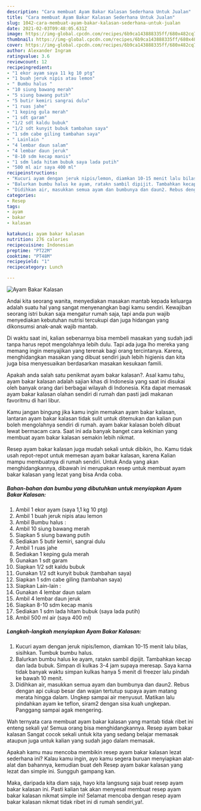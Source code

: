 ```yaml
---
description: "Cara membuat Ayam Bakar Kalasan Sederhana Untuk Jualan"
title: "Cara membuat Ayam Bakar Kalasan Sederhana Untuk Jualan"
slug: 1042-cara-membuat-ayam-bakar-kalasan-sederhana-untuk-jualan
date: 2021-02-03T09:48:05.631Z
image: https://img-global.cpcdn.com/recipes/6b9ca143888335ff/680x482cq70/ayam-bakar-kalasan-foto-resep-utama.jpg
thumbnail: https://img-global.cpcdn.com/recipes/6b9ca143888335ff/680x482cq70/ayam-bakar-kalasan-foto-resep-utama.jpg
cover: https://img-global.cpcdn.com/recipes/6b9ca143888335ff/680x482cq70/ayam-bakar-kalasan-foto-resep-utama.jpg
author: Alexander Ingram
ratingvalue: 3.6
reviewcount: 12
recipeingredient:
- "1 ekor ayam saya 11 kg 10 ptg"
- "1 buah jeruk nipis atau lemon"
- " Bumbu halus "
- "10 siung bawang merah"
- "5 siung bawang putih"
- "5 butir kemiri sangrai dulu"
- "1 ruas jahe"
- "1 keping gula merah"
- "1 sdt garam"
- "1/2 sdt kaldu bubuk"
- "1/2 sdt kunyit bubuk tambahan saya"
- "1 sdm cabe giling tambahan saya"
- " Lainlain "
- "4 lembar daun salam"
- "4 lembar daun jeruk"
- "8-10 sdm kecap manis"
- "1 sdm lada hitam bubuk saya lada putih"
- "500 ml air saya 400 ml"
recipeinstructions:
- "Kucuri ayam dengan jeruk nipis/lemon, diamkan 10-15 menit lalu bilas, sisihkan. Tumbuk bumbu halus."
- "Balurkan bumbu halus ke ayam, ratakn sambil dipijit. Tambahkan kecap dan lada bubuk. Simpan di kulkas 3-4 jam supaya meresap. Saya karna tidak banyak waktu simpan kulkas hanya 5 menit di freezer lalu pindah ke bawah 10 menit."
- "Didihkan air, masukkan semua ayam dan bumbunya dan daun2. Rebus dengan api cukup besar dan wajan tertutup supaya ayam matang merata hingga dalam. Ungkep sampai air menyusut. Matikan lalu pindahkan ayam ke teflon, siram2 dengan sisa kuah ungkepan. Panggang sampai agak mengering."
categories:
- Resep
tags:
- ayam
- bakar
- kalasan

katakunci: ayam bakar kalasan 
nutrition: 276 calories
recipecuisine: Indonesian
preptime: "PT22M"
cooktime: "PT48M"
recipeyield: "1"
recipecategory: Lunch

---
```



![Ayam Bakar Kalasan](https://img-global.cpcdn.com/recipes/6b9ca143888335ff/680x482cq70/ayam-bakar-kalasan-foto-resep-utama.jpg)

Andai kita seorang wanita, menyediakan masakan mantab kepada keluarga adalah suatu hal yang sangat menyenangkan bagi kamu sendiri. Kewajiban seorang istri bukan saja mengatur rumah saja, tapi anda pun wajib menyediakan kebutuhan nutrisi tercukupi dan juga hidangan yang dikonsumsi anak-anak wajib mantab.

Di waktu  saat ini, kalian sebenarnya bisa membeli masakan yang sudah jadi tanpa harus repot mengolahnya lebih dulu. Tapi ada juga lho mereka yang memang ingin menyajikan yang terenak bagi orang tercintanya. Karena, menghidangkan masakan yang dibuat sendiri jauh lebih higienis dan kita juga bisa menyesuaikan berdasarkan masakan kesukaan famili. 



Apakah anda salah satu penikmat ayam bakar kalasan?. Asal kamu tahu, ayam bakar kalasan adalah sajian khas di Indonesia yang saat ini disukai oleh banyak orang dari berbagai wilayah di Indonesia. Kita dapat memasak ayam bakar kalasan olahan sendiri di rumah dan pasti jadi makanan favoritmu di hari libur.

Kamu jangan bingung jika kamu ingin memakan ayam bakar kalasan, lantaran ayam bakar kalasan tidak sulit untuk ditemukan dan kalian pun boleh mengolahnya sendiri di rumah. ayam bakar kalasan boleh dibuat lewat bermacam cara. Saat ini ada banyak banget cara kekinian yang membuat ayam bakar kalasan semakin lebih nikmat.

Resep ayam bakar kalasan juga mudah sekali untuk dibikin, lho. Kamu tidak usah repot-repot untuk memesan ayam bakar kalasan, karena Kalian mampu membuatnya di rumah sendiri. Untuk Anda yang akan menghidangkannya, dibawah ini merupakan resep untuk membuat ayam bakar kalasan yang lezat yang bisa Anda coba.

<!--inarticleads1-->

##### Bahan-bahan dan bumbu yang dibutuhkan untuk menyiapkan Ayam Bakar Kalasan:

1. Ambil 1 ekor ayam (saya 1,1 kg 10 ptg)
1. Ambil 1 buah jeruk nipis atau lemon
1. Ambil  Bumbu halus :
1. Ambil 10 siung bawang merah
1. Siapkan 5 siung bawang putih
1. Sediakan 5 butir kemiri, sangrai dulu
1. Ambil 1 ruas jahe
1. Sediakan 1 keping gula merah
1. Gunakan 1 sdt garam
1. Siapkan 1/2 sdt kaldu bubuk
1. Gunakan 1/2 sdt kunyit bubuk (tambahan saya)
1. Siapkan 1 sdm cabe giling (tambahan saya)
1. Siapkan  Lain-lain :
1. Gunakan 4 lembar daun salam
1. Ambil 4 lembar daun jeruk
1. Siapkan 8-10 sdm kecap manis
1. Sediakan 1 sdm lada hitam bubuk (saya lada putih)
1. Ambil 500 ml air (saya 400 ml)




<!--inarticleads2-->

##### Langkah-langkah menyiapkan Ayam Bakar Kalasan:

1. Kucuri ayam dengan jeruk nipis/lemon, diamkan 10-15 menit lalu bilas, sisihkan. Tumbuk bumbu halus.
1. Balurkan bumbu halus ke ayam, ratakn sambil dipijit. Tambahkan kecap dan lada bubuk. Simpan di kulkas 3-4 jam supaya meresap. Saya karna tidak banyak waktu simpan kulkas hanya 5 menit di freezer lalu pindah ke bawah 10 menit.
1. Didihkan air, masukkan semua ayam dan bumbunya dan daun2. Rebus dengan api cukup besar dan wajan tertutup supaya ayam matang merata hingga dalam. Ungkep sampai air menyusut. Matikan lalu pindahkan ayam ke teflon, siram2 dengan sisa kuah ungkepan. Panggang sampai agak mengering.




Wah ternyata cara membuat ayam bakar kalasan yang mantab tidak ribet ini enteng sekali ya! Semua orang bisa menghidangkannya. Resep ayam bakar kalasan Sangat cocok sekali untuk kita yang sedang belajar memasak ataupun juga untuk kalian yang sudah jago dalam memasak.

Apakah kamu mau mencoba membikin resep ayam bakar kalasan lezat sederhana ini? Kalau kamu ingin, ayo kamu segera buruan menyiapkan alat-alat dan bahannya, kemudian buat deh Resep ayam bakar kalasan yang lezat dan simple ini. Sungguh gampang kan. 

Maka, daripada kita diam saja, hayo kita langsung saja buat resep ayam bakar kalasan ini. Pasti kalian tak akan menyesal membuat resep ayam bakar kalasan nikmat simple ini! Selamat mencoba dengan resep ayam bakar kalasan nikmat tidak ribet ini di rumah sendiri,ya!.

